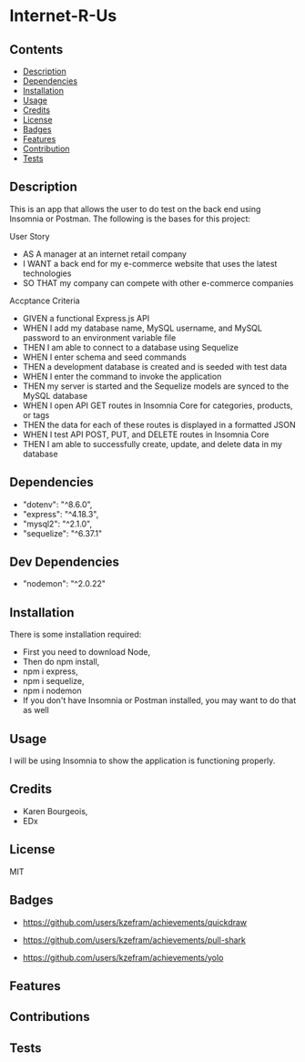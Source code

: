 # Internet-R-Us

## Contents
- [Description](#description)
- [Dependencies](#require)
- [Installation](#installation)
- [Usage](#usage)
- [Credits](#credits)
- [License](#license)
- [Badges](#badges)
- [Features](#features)
- [Contribution](#contribution)
- [Tests](#tests)

## Description

This is an app that allows the user to do test on the back end using Insomnia or Postman. The following is the bases for this project:

User Story

- AS A manager at an internet retail company
- I WANT a back end for my e-commerce website that uses the latest technologies
- SO THAT my company can compete with other e-commerce companies

Accptance Criteria

- GIVEN a functional Express.js API
- WHEN I add my database name, MySQL username, and MySQL password to an environment variable file
- THEN I am able to connect to a database using Sequelize
- WHEN I enter schema and seed commands
- THEN a development database is created and is seeded with test data
- WHEN I enter the command to invoke the application
- THEN my server is started and the Sequelize models are synced to the MySQL database
- WHEN I open API GET routes in Insomnia Core for categories, products, or tags
- THEN the data for each of these routes is displayed in a formatted JSON
- WHEN I test API POST, PUT, and DELETE routes in Insomnia Core
- THEN I am able to successfully create, update, and delete data in my database

## Dependencies

- "dotenv": "^8.6.0",
- "express": "^4.18.3",
- "mysql2": "^2.1.0",
- "sequelize": "^6.37.1"

## Dev Dependencies

- "nodemon": "^2.0.22"

## Installation

There is some installation required:
- First you need to download Node, 
- Then do npm install, 
- npm i express, 
- npm i sequelize,
- npm i nodemon
- If you don't have Insomnia or Postman installed, you may want to do that as well

## Usage

I will be using Insomnia to show the application is functioning properly.

## Credits

- Karen Bourgeois, 
- EDx

## License

MIT

## Badges

- https://github.com/users/kzefram/achievements/quickdraw

- https://github.com/users/kzefram/achievements/pull-shark

- https://github.com/users/kzefram/achievements/yolo

## Features



## Contributions



## Tests



